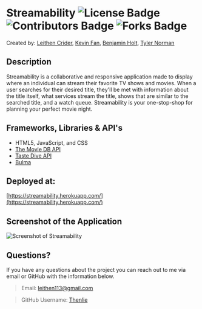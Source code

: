 # Streamability ![License Badge](https://img.shields.io/github/license/Thenlie/Streamability) ![Contributors Badge](https://img.shields.io/github/contributors/Thenlie/Streamability) ![Forks Badge](https://img.shields.io/github/forks/Thenlie/Streamability) 
 
Created by: [Leithen Crider](https://github.com/Thenlie), [Kevin Fan](https://github.com/Yu-ChengFan), [Benjamin Holt](https://github.com/Thorulfr), [Tyler Norman](https://github.com/t-norm)

## Description
Streamability is a collaborative and responsive application made to display where an individual can stream their favorite TV shows and movies.
When a user searches for their desired title, they'll be met with information about the title itself, what services stream the title, shows that 
are similar to the searched title, and a watch queue. Streamability is your one-stop-shop for planning your perfect movie night.

## Frameworks, Libraries & API's
* HTML5, JavaScript, and CSS
* [The Movie DB API](https://www.themoviedb.org/tv?language=en-US)
* [Taste Dive API](https://tastedive.com/)
* [Bulma](https://bulma.io/)

## Deployed at:

[https://streamability.herokuapp.com/](https://streamability.herokuapp.com/)

## Screenshot of the Application

![Screenshot of Streamability](https://github.com/Thenlie/Streamability/blob/main/public/assets/images/screenshot.png)

## Questions?

If you have any questions about the project you can reach out to me via email or GitHub with the information below. 

>Email: leithen113@gmail.com 

>GitHub Username: [Thenlie](https://github.com/Thenlie)
